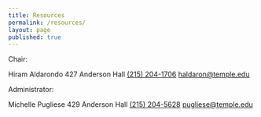 ```yaml
---
title: Resources
permalink: /resources/
layout: page
published: true
---
```


Chair:

Hiram Aldarondo
427 Anderson Hall
[(215) 204-1706](tel:2152041706)
[haldaron@temple.edu](mailto:haldaron@temple.edu)

Administrator:

Michelle Pugliese
429 Anderson Hall
[(215) 204-5628](tel:2152045628)
[pugliese@temple.edu](mailto:pugliese@temple.edu)
